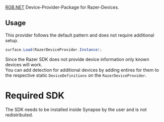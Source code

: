 ﻿[RGB.NET](https://github.com/DarthAffe/RGB.NET) Device-Provider-Package for Razer-Devices.

## Usage
This provider follows the default pattern and does not require additional setup.

```csharp
surface.Load(RazerDeviceProvider.Instance);
```

Since the Razer SDK does not provide device information only known devices will work.   
You can add detection for additional devices by adding entires for them to the respective static `DeviceDefinitions` on the `RazerDeviceProvider`.

# Required SDK
The SDK needs to be installed inside Synapse by the user and is not redistributed.
